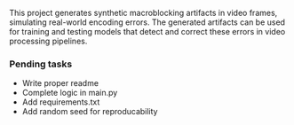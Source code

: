 This project generates synthetic macroblocking artifacts in video frames, simulating real-world encoding errors. The generated artifacts can be used for training and testing models that detect and correct these errors in video processing pipelines.

### Pending tasks
- Write proper readme
- Complete logic in main.py
- Add requirements.txt
- Add random seed for reproducability
